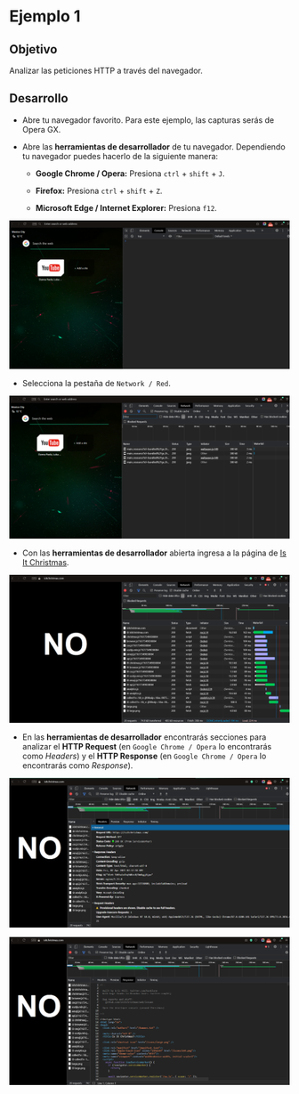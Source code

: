 # Ejemplo 1

## Objetivo

Analizar las peticiones HTTP a través del navegador.

## Desarrollo

* Abre tu navegador favorito. Para este ejemplo, las capturas serás de Opera GX.

* Abre las **herramientas de desarrollador** de tu navegador. Dependiendo tu navegador puedes hacerlo de la siguiente manera:

  + **Google Chrome / Opera:** Presiona `ctrl` + `shift` + `J`.

  + **Firefox:** Presiona `ctrl` + `shift` + `Z`.

  + **Microsoft Edge / Internet Explorer:** Presiona `f12`.

![Herramientas de desarrollador](./img/img1.png)

* Selecciona la pestaña de `Network / Red`.

![Pestaña de red](./img/img2.png)

* Con las **herramientas de desarrollador** abierta ingresa a la página de [Is It Christmas](https://isitchristmas.com).

![Is It Christmas](./img/img3.png)

* En las **herramientas de desarrollador** encontrarás secciones para analizar el **HTTP Request** (en `Google Chrome / Opera` lo encontrarás como _Headers_) y el **HTTP Response** (en `Google Chrome / Opera` lo encontrarás como _Response_).

![HTTP Request](./img/img4.png)

![HTTP Response](./img/img5.png)